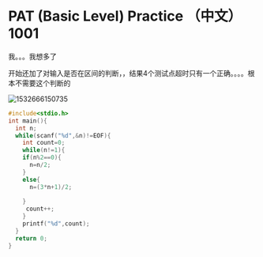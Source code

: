 # PAT (Basic Level) Practice （中文） 1001

我。。。我想多了

开始还加了对输入是否在区间的判断，，结果4个测试点超时只有一个正确。。。。根本不需要这个判断的

![1532666150735](D:\PAT_practice\img\1001-pass)

```c
#include<stdio.h>
int main(){
  int n;
  while(scanf("%d",&n)!=EOF){
    int count=0;
    while(n!=1){
    if(n%2==0){
      n=n/2;
    }
    else{
      n=(3*n+1)/2;
      
    }
     count++;
    }
    printf("%d",count);
  }
  return 0;
}
  
```

